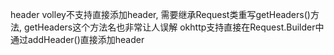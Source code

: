header
volley不支持直接添加header, 需要继承Request类重写getHeaders()方法, getHeaders这个方法名也非常让人误解
okhttp支持直接在Request.Builder中通过addHeader()直接添加header